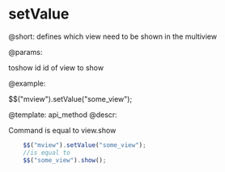 setValue
=============


@short: defines which view need to be shown in the multiview
	

@params:

toshow		id		id of view to show

@example:

$$("mview").setValue("some_view");


@template:	api_method
@descr:

Command is equal to view.show

~~~js
	$$("mview").setValue("some_view");
    //is equal to 
    $$("some_view").show();
~~~

